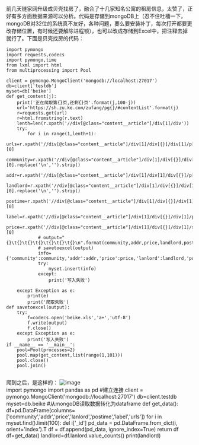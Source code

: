 前几天链家网升级成贝壳找房了，融合了十几家知名公寓的租房信息，太赞了，正好有多方面数据来源可以分析。代码是存储到mongoDB上（忍不住吐槽一下，mongoDB对32位的系统真不友好，各种问题，要么要安装补丁，每次打开都要更改存储位置，有时候还要解除进程锁），也可以改成存储到Excel中，把注释去掉就行了。下面是贝壳找房的代码：  
```  
import pymongo
import requests,codecs
import pymongo,time
from lxml import html
from multiprocessing import Pool

client = pymongo.MongoClient('mongodb://localhost:27017')
db=client['testdb']
myset=db['beike']
def get_content(j):
    print('正在爬取第{}页,还剩{}页'.format(j,100-j))
    url='https://sh.zu.ke.com/zufang/pg{}/#contentList'.format(j)
    r=requests.get(url)
    r=html.fromstring(r.text)
    lenth=len(r.xpath('//div[@class="content__article"]/div[1]/div'))
    try:
        for i in range(1,lenth+1):
            urls=r.xpath('//div[@class="content__article"]/div[1]/div[{}]/div[1]/p[1]/a/@href'.format(i))[0]
            community=r.xpath('//div[@class="content__article"]/div[1]/div[{}]/div[1]/p[1]/a/text()'.format(i))[0].replace('\n','').strip()
            addr=r.xpath('//div[@class="content__article"]/div[1]/div[1]/div[{}]/p[2]/a/text()'.format(i))
            landlord=r.xpath('//div[@class="content__article"]/div[1]/div[{}]/div[1]/p[3]/text()'.format(i))[0].replace('\n','').strip()
            postime=r.xpath('//div[@class="content__article"]/div[1]/div[{}]/div[1]/p[4]/text()'.format(i))[0]
            label=r.xpath('//div[@class="content__article"]/div[1]/div[{}]/div[1]/p[5]/i/text()'.format(i))
            price=r.xpath('//div[@class="content__article"]/div[1]/div[{}]/div[1]/span/em/text()'.format(i))[0]
            # output="{}\t{}\t{}\t{}\t{}\t{}\t{}\n".format(community,addr,price,landlord,postime,label,urls)
            # savetoexcel(output)
            info={'community':community,'addr':addr,'price':price,'lanlord':landlord,'postime':postime,'label':label,'urls':urls}
            try:
                myset.insert(info)
            except:
                print('写入失败')

    except Exception as e:
        print(e)
        print('爬取失败')
def savetoexcel(output):
    try:
        f=codecs.open('beike.xls','a+','utf-8')
        f.write(output)
        f.close()
    except Exception as e:
        print('写入失败')
if __name__ == '__main__':
    pool=Pool(processes=2)
    pool.map(get_content,list(range(1,101)))
    pool.close()
    pool.join()
   
```  
爬到之后，是这样的：
![image](https://raw.githubusercontent.com/lbship/lbship.github.io/master/img/temp/db.png)   
import pymongo
import pandas as pd
#建立连接
client = pymongo.MongoClient('mongodb://localhost:27017')
db=client.testdb
myset=db.beike
#从mongoDB读取数据转化为dataframe
def get_data():
    df=pd.DataFrame(columns=['community','addr','price','lanlord','postime','label','urls'])
    for i in myset.find().limit(100):
        del i['_id']
        pd_data = pd.DataFrame.from_dict(i, orient='index').T
        df = df.append(pd_data, ignore_index=True)
    return df
df=get_data()
landlord=df.lanlord.value_counts()
print(landlord)
